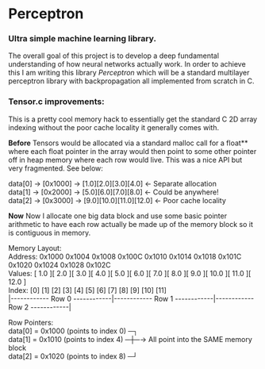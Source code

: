 # Perceptron
### Ultra simple machine learning library.

 The overall goal of this project is to develop a deep fundamental understanding of how neural networks actually work. In order to achieve this I am writing this library _Perceptron_ which will be a standard multilayer perceptron library with backpropagation all implemented from scratch in C. 

### Tensor.c improvements:
This is a pretty cool memory hack to essentially get the standard C 2D array indexing without the poor cache locality it generally comes with.

**Before** 
Tensors would be allocated via a standard malloc call for a float** where each float pointer in the array would then point to some other pointer off in heap memory where each row would live. 
This was a nice API but very fragmented. See below:

data[0] → [0x1000] → [1.0][2.0][3.0][4.0] ← Separate allocation<br>
data[1] → [0x2000] → [5.0][6.0][7.0][8.0] ← Could be anywhere!<br>
data[2] → [0x3000] → [9.0][10.0][11.0][12.0] ← Poor cache locality

**Now** 
Now I allocate one big data block and use some basic pointer arithmetic to have each row actually be made up of the memory block so it is contiguous in memory. 

Memory Layout:<br>
Address: 0x1000  0x1004  0x1008  0x100C  0x1010  0x1014  0x1018  0x101C  0x1020  0x1024  0x1028  0x102C<br>
Values:  [  1.0 ][  2.0 ][  3.0 ][  4.0 ][  5.0 ][  6.0 ][  7.0 ][  8.0 ][  9.0 ][ 10.0 ][ 11.0 ][ 12.0 ]<br>
Index:      [0]     [1]     [2]     [3]     [4]     [5]     [6]     [7]     [8]     [9]    [10]    [11]<br>
         |------------ Row 0 ------------|------------ Row 1 ------------|------------ Row 2 ------------|

Row Pointers:<br>
data[0] = 0x1000 (points to index 0)  ─┐<br>
data[1] = 0x1010 (points to index 4)  ─┼─→ All point into the SAME memory block</br>
data[2] = 0x1020 (points to index 8)  ─┘
